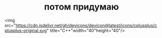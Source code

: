 <div id="header" align="center">
  <h1>потом придумаю</h1>
</div>

<img src="https://cdn.jsdelivr.net/gh/devicons/devicon@latest/icons/cplusplus/cplusplus-original.svg" title="C++"width="40"height="40"/>
